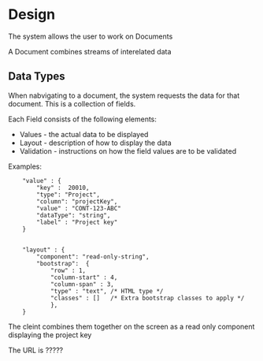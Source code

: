 Design
====

The system allows the user to work on Documents

A Document combines streams of interelated data

Data Types
----------

When nabvigating to a document, the system requests the data for that document.
This is a collection of fields.

Each Field consists of the following elements: 

* Values - the actual data to be displayed
* Layout - description of how to display the data
* Validation - instructions on how the field values are to be validated

Examples:

		"value" : {
			"key" :  20010,
			"type": "Project",
			"column": "projectKey",
			"value" : "CONT-123-ABC"
			"dataType": "string",
			"label" : "Project key"
		}
		

		"layout" : {
			"component": "read-only-string",
			"bootstrap":  {
				"row" : 1,
				"column-start" : 4,
				"column-span" : 3,
				"type" : "text", /* HTML type */
				"classes" : []   /* Extra bootstrap classes to apply */
				},
		}
		
The cleint combines them together on the screen as a read only component displaying 
the project key

The URL is ?????